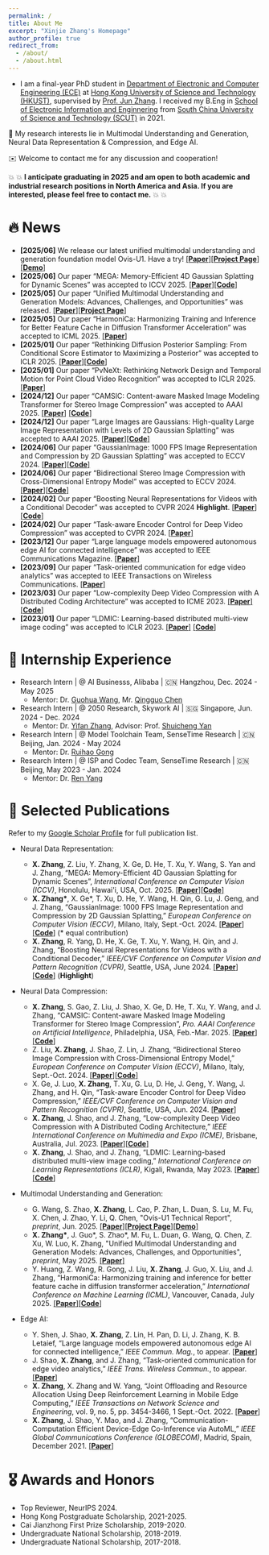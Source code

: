 ```yaml
---
permalink: /
title: About Me
excerpt: "Xinjie Zhang's Homepage"
author_profile: true
redirect_from: 
  - /about/
  - /about.html
---
```


- I am a final-year PhD student in [Department of Electronic and Computer Engineering (ECE)](https://ece.hkust.edu.hk/) at [Hong Kong University of Science and Technology (HKUST)](https://hkust.edu.hk/), supervised by [Prof. Jun Zhang](https://eejzhang.people.ust.hk/). I received my B.Eng in [School of Electronic Information and Enginnering](http://www2.scut.edu.cn/ee/main.htm) from [South China University of Science and Technology (SCUT)](https://www.scut.edu.cn/new/) in 2021.

📌 My research interests lie in Multimodal Understanding and Generation, Neural Data Representation & Compression, and Edge AI.

✉️ Welcome to contact me for any discussion and cooperation!

💥 💥 **I anticipate graduating in 2025 and am open to both academic and industrial research positions in North America and Asia. If you are interested, please feel free to contact me.** 💥 💥

# 🔥 News
- **[2025/06]** We release our latest unified multimodal understanding and generation foundation model Ovis-U1. Have a try! [[**Paper**]](https://arxiv.org/abs/2506.23044)[[**Project Page**]](https://github.com/AIDC-AI/Ovis-U1) [[**Demo**]](https://huggingface.co/spaces/AIDC-AI/Ovis-U1-3B)
- **[2025/06]** Our paper “MEGA: Memory-Efficient 4D Gaussian Splatting for Dynamic Scenes” was accepted to ICCV 2025. [[**Paper**]](https://arxiv.org/abs/2410.13613)[[**Code**]](https://github.com/Xinjie-Q/MEGA)
- **[2025/05]** Our paper “Unified Multimodal Understanding and Generation Models: Advances, Challenges, and Opportunities” was released. [[**Paper**]](https://arxiv.org/abs/2505.02567)[[**Project Page**]](https://github.com/AIDC-AI/Awesome-Unified-Multimodal-Models)
- **[2025/05]** Our paper “HarmoniCa: Harmonizing Training and Inference for Better Feature Cache in Diffusion Transformer Acceleration” was accepted to ICML 2025. [[**Paper**]](https://arxiv.org/abs/2410.01723)
- **[2025/01]** Our paper “Rethinking Diffusion Posterior Sampling: From Conditional Score Estimator to Maximizing a Posterior” was accepted to ICLR 2025. [[**Paper**]](https://arxiv.org/abs/2501.18913)[[**Code**]](https://github.com/tongdaxu/rethinking-diffusion-posterior-sampling-from-conditional-score-estimator-to-maximizing-a-posterior)
- **[2025/01]** Our paper “PvNeXt: Rethinking Network Design and Temporal Motion for Point Cloud Video Recognition” was accepted to ICLR 2025. [[**Paper**]](https://openreview.net/forum?id=ZsU52Zkzjr)
- **[2024/12]** Our paper “CAMSIC: Content-aware Masked Image Modeling Transformer for Stereo Image Compression” was accepted to AAAI 2025. [[**Paper**]](https://arxiv.org/abs/2403.08505) [[**Code**]](https://github.com/Xinjie-Q/CAMSIC)
- **[2024/12]** Our paper “Large Images are Gaussians: High-quality Large Image Representation with Levels of 2D Gaussian Splatting” was accepted to AAAI 2025. [[**Paper**]](https://arxiv.org/abs/2502.09039)[[**Code**]](https://github.com/HKU-MedAI/LIG)
- **[2024/06]** Our paper “GaussianImage: 1000 FPS Image Representation and Compression by 2D Gaussian Splatting” was accepted to ECCV 2024. [[**Paper**]](https://arxiv.org/abs/2403.08551)[[**Code**]](https://github.com/Xinjie-Q/GaussianImage)
- **[2024/06]** Our paper “Bidirectional Stereo Image Compression with Cross-Dimensional Entropy Model” was accepted to ECCV 2024. [[**Paper**]](https://arxiv.org/abs/2407.10632)[[**Code**]](https://github.com/LIUZhening111/BiSIC) 
- **[2024/02]** Our paper “Boosting Neural Representations for Videos with a Conditional Decoder” was accepted to CVPR 2024 **Highlight**. [[**Paper**]](https://arxiv.org/abs/2402.18152)[[**Code**]](https://github.com/Xinjie-Q/Boosting-NeRV)
- **[2024/02]** Our paper “Task-aware Encoder Control for Deep Video Compression” was accepted to CVPR 2024. [[**Paper**]](https://arxiv.org/abs/2404.04848)
- **[2023/12]** Our paper “Large language models empowered autonomous edge AI for connected intelligence” was accepted to IEEE Communications Magazine. [[**Paper**]](https://arxiv.org/abs/2307.02779)
- **[2023/09]** Our paper “Task-oriented communication for edge video analytics” was accepted to IEEE Transactions on Wireless Communications. [[**Paper**]](https://arxiv.org/abs/2211.14049)
- **[2023/03]** Our paper “Low-complexity Deep Video Compression with A Distributed Coding Architecture” was accepted to ICME 2023. [[**Paper**]](https://arxiv.org/abs/2303.11599)[[**Code**]](https://github.com/Xinjie-Q/Distributed-DVC) 
- **[2023/01]** Our paper “LDMIC: Learning-based distributed multi-view image coding” was accepted to ICLR 2023. [[**Paper**]](https://arxiv.org/abs/2301.09799) [[**Code**]](https://github.com/Xinjie-Q/LDMIC)

# 🏢 Internship Experience
- Research Intern | @ AI Businesss, Alibaba | 🇨🇳 Hangzhou, Dec. 2024 - May 2025
  - Mentor: Dr. [Guohua Wang](https://doctorkey.github.io/), Mr. [Qingguo Chen](https://scholar.google.com/citations?hl=en&user=GlqRHLcAAAAJ&view_op=list_works&sortby=pubdate)
- Research Intern | @ 2050 Research, Skywork AI | 🇸🇬 Singapore, Jun. 2024 - Dec. 2024
  - Mentor: Dr. [Yifan Zhang](https://sites.google.com/view/yifan-zhang/), Advisor: Prof. [Shuicheng Yan](https://yanshuicheng.info/)
- Research Intern | @ Model Toolchain Team, SenseTime Research | 🇨🇳 Beijing, Jan. 2024 - May 2024
  - Mentor: Dr. [Ruihao Gong](https://xhplus.github.io/)
- Research Intern | @ ISP and Codec Team, SenseTime Research | 🇨🇳 Beijing, May 2023 - Jan. 2024
  - Mentor: Dr. [Ren Yang](https://renyang-home.github.io/)

# 📝 Selected Publications

Refer to my [Google Scholar Profile](https://scholar.google.com/citations?hl=zh-CN&user=U_gSl6wAAAAJ) for full publication list.
- Neural Data Representation:
  - **X. Zhang**, Z. Liu, Y. Zhang, X. Ge, D. He, T. Xu, Y. Wang, S. Yan and J. Zhang, “MEGA: Memory-Efficient 4D Gaussian Splatting for Dynamic Scenes”, *International Conference on Computer Vision (ICCV)*, Honolulu, Hawai'i, USA, Oct. 2025. [[**Paper**]](https://arxiv.org/abs/2410.13613)[[**Code**]](https://github.com/Xinjie-Q/MEGA)
  - **X. Zhang\***, X. Ge\*, T. Xu, D. He, Y. Wang, H. Qin, G. Lu, J. Geng, and J. Zhang, “GaussianImage: 1000 FPS Image Representation and Compression by 2D Gaussian Splatting,” *European Conference on Computer Vision (ECCV)*, Milano, Italy, Sept.-Oct. 2024. [[**Paper**]](https://arxiv.org/abs/2403.08551)[[**Code**]](https://github.com/Xinjie-Q/GaussianImage) (* equal contribution) 
  - **X. Zhang**, R. Yang, D. He, X. Ge, T. Xu, Y. Wang, H. Qin, and J. Zhang, “Boosting Neural Representations for Videos with a Conditional Decoder,” *IEEE/CVF Conference on Computer Vision and Pattern Recognition (CVPR)*, Seattle, USA, June 2024. [[**Paper**]](https://arxiv.org/abs/2402.18152)[[**Code**]](https://github.com/Xinjie-Q/Boosting-NeRV) (**Highlight**)

- Neural Data Compression:
    - **X. Zhang**, S. Gao, Z. Liu, J. Shao, X. Ge, D. He, T. Xu, Y. Wang, and J. Zhang, “CAMSIC: Content-aware Masked Image Modeling Transformer for Stereo Image Compression”, *Pro. AAAI Conference on Artificial Intelligence*, Philadelphia, USA, Feb.-Mar. 2025. [[**Paper**]](https://arxiv.org/abs/2403.08505)[[**Code**]](https://github.com/Xinjie-Q/CAMSIC)
    - Z. Liu, **X. Zhang**, J. Shao, Z. Lin, J. Zhang, “Bidirectional Stereo Image Compression with Cross-Dimensional Entropy Model,” *European Conference on Computer Vision (ECCV)*, Milano, Italy, Sept.-Oct. 2024. [[**Paper**]](https://arxiv.org/abs/2407.10632)[[**Code**]](https://github.com/LIUZhening111/BiSIC) 
    - X. Ge, J. Luo, **X. Zhang**, T. Xu, G. Lu, D. He, J. Geng, Y. Wang, J. Zhang, and H. Qin, “Task-aware Encoder Control for Deep Video Compression,” *IEEE/CVF Conference on Computer Vision and Pattern Recognition (CVPR)*, Seattle, USA, Jun. 2024. [[**Paper**]](https://arxiv.org/abs/2404.04848)
  - **X. Zhang**, J. Shao, and J. Zhang, “Low-complexity Deep Video Compression with A Distributed Coding Architecture,” *IEEE International Conference on Multimedia and Expo (ICME)*, Brisbane, Australia, Jul. 2023. [[**Paper**]](https://arxiv.org/abs/2303.11599)[[**Code**]](https://github.com/Xinjie-Q/Distributed-DVC) 
  - **X. Zhang**, J. Shao, and J. Zhang, “LDMIC: Learning-based distributed multi-view image coding,” *International Conference on Learning Representations (ICLR)*, Kigali, Rwanda, May 2023. [[**Paper**]](https://arxiv.org/abs/2301.09799)[[**Code**]](https://github.com/Xinjie-Q/LDMIC)

- Multimodal Understanding and Generation: 
  - G. Wang, S. Zhao, **X. Zhang**, L. Cao, P. Zhan, L. Duan, S. Lu, M. Fu, X. Chen, J. Zhao, Y. Li, Q. Chen, "Ovis-U1 Technical Report", *preprint*, Jun. 2025. [[**Paper**]](https://arxiv.org/abs/2506.23044)[[**Project Page**]](https://github.com/AIDC-AI/Ovis-U1)[[**Demo**]](https://huggingface.co/spaces/AIDC-AI/Ovis-U1-3B)
  - **X. Zhang\***, J. Guo\*, S. Zhao\*, M. Fu, L. Duan, G. Wang, Q. Chen, Z. Xu, W. Luo, K. Zhang, "Unified Multimodal Understanding and Generation Models: Advances, Challenges, and Opportunities", *preprint*, May 2025. [[**Paper**]](https://arxiv.org/abs/2505.02567)
  - Y. Huang, Z. Wang, R. Gong, J. Liu, **X. Zhang**, J. Guo, X. Liu, and J. Zhang, “HarmoniCa: Harmonizing training and inference for better feature cache in diffusion transformer acceleration,” *International Conference on Machine Learning (ICML)*, Vancouver, Canada, July 2025. [[**Paper**]](https://arxiv.org/abs/2410.01723)[[**Code**]](https://github.com/ModelTC/HarmoniCa)

- Edge AI:
  - Y. Shen, J. Shao, **X. Zhang**, Z. Lin, H. Pan, D. Li, J. Zhang, K. B. Letaief, “Large language models empowered autonomous edge AI for connected intelligence,” *IEEE Commun. Mag.*, to appear. [[**Paper**]](https://arxiv.org/abs/2307.02779)
  - J. Shao, **X. Zhang**, and J. Zhang, “Task-oriented communication for edge video analytics,” *IEEE Trans. Wireless Commun.*, to appear. [[**Paper**]](https://arxiv.org/abs/2211.14049)
  - **X. Zhang**, X. Zhang and W. Yang, “Joint Offloading and Resource Allocation Using Deep Reinforcement Learning in Mobile Edge Computing,” *IEEE Transactions on Network Science and Engineering*, vol. 9, no. 5, pp. 3454-3466, 1 Sept.-Oct. 2022. [[**Paper**]](https://ieeexplore.ieee.org/abstract/document/9802709) 
  - **X. Zhang**, J. Shao, Y. Mao, and J. Zhang, “Communication-Computation Efficient Device-Edge Co-Inference via AutoML,” *IEEE Global Communications Conference (GLOBECOM)*, Madrid, Spain, December 2021. [[**Paper**]](https://arxiv.org/abs/2108.13009) 

# 🎖 Awards and Honors 
- Top Reviewer, NeurIPS 2024.
- Hong Kong Postgraduate Scholarship, 2021-2025.
- Cai Jianzhong First Prize Scholarship, 2019-2020.
- Undergraduate National Scholarship, 2018-2019.
- Undergraduate National Scholarship, 2017-2018.
